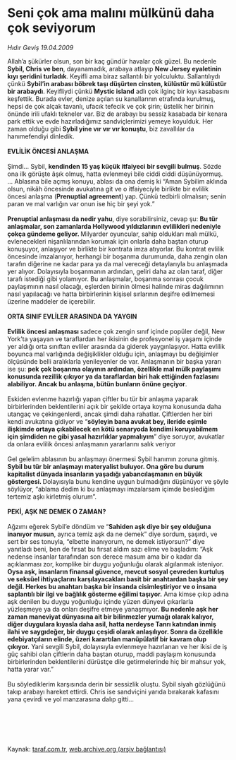 # Seni çok ama malını mülkünü daha çok seviyorum

*Hıdır Geviş 19.04.2009*

<div class="taraf_structure_2col_1zq">
<div class="margen_n">



 <p>Allah’a şükürler olsun, son bir kaç gündür havalar çok güzel. Bu nedenle <b>Sybil, Chris ve ben</b>, dayanamadık, arabaya atlayıp <b>New Jersey eyaletinin kıyı şeridini turladık</b>. Keyifli ama biraz sallantılı bir yolculuktu. Sallantılıydı çünkü <b>Sybil’in arabası böbrek taşı düşürten cinsten, külüstür mü külüstür bir arabaydı</b>. Keyifliydi çünkü <b>Mystic island</b> adlı çok ilginç bir kıyı kasabasını keşfettik. Burada evler, denize açılan su kanallarının etrafında kurulmuş, hepsi de çok alçak tavanlı, ufacık tefecik ve çok şirin; üstelik her birinin önünde irili ufaklı tekneler var. Biz de arabayı bu sessiz kasabada bir kenara park ettik ve evde hazırladığımız sandviçlerimizi yemeye koyulduk. Her zaman olduğu gibi <b>Sybil yine vır vır vır konuştu</b>, biz zavallılar da hanımefendiyi dinledik. <b><br/><br/>EVLİLİK ÖNCESİ ANLAŞMA</b> <br/><br/>Şimdi... Sybil, <b>kendinden 15 yaş küçük itfaiyeci bir sevgili bulmuş</b>. Sözde ona ilk görüşte âşık olmuş, hatta evlenmeyi bile ciddi ciddi düşünüyormuş. ... Ablasına bile açmış konuyu, ablası da ona demiş ki “Aman Sybilim aklında olsun, nikâh öncesinde avukatına git ve o itfaiyeciyle birlikte bir evlilik öncesi anlaşma (<b>Prenuptial agreement</b>)<b> </b>yap. Çünkü tedbirli olmalısın; senin paran ve mal varlığın var onun ise hiç bir şeyi yok.”<b> <br/><br/>Prenuptial anlaşması da nedir yahu</b>, diye sorabilirsiniz, cevap şu: <b>Bu tür anlaşmalar, son zamanlarda Hollywood yıldızlarının evlilikleri nedeniyle çokça gündeme geliyor. </b>Milyarder oyuncular, sahip oldukları malı mülkü, evlenecekleri nişanlılarından korumak için onlarla daha baştan oturup konuşuyor, anlaşıyor ve birlikte bir kontrata imza atıyorlar. Bu kontrat evlilik öncesinde imzalanıyor, herhangi bir boşanma durumunda, daha zengin olan tarafın diğerine ne kadar para ya da mal vereceği detaylarıyla bu anlaşmada yer alıyor. Dolayısıyla boşanmanın ardından, geliri daha az olan taraf, diğer tarafı istediği gibi yolamıyor. Bu anlaşmalar, boşanma sonrası çocuk paylaşımının nasıl olacağı, eşlerden birinin ölmesi halinde miras dağılımının nasıl yapılacağı ve hatta birbirlerinin kişisel sırlarının deşifre edilmemesi üzerine maddeler de içerebilir. <b><br/><br/>ORTA SINIF EVLİLER ARASINDA DA YAYGIN <br/><br/>Evlilik öncesi</b> <b>anlaşması </b>sadece çok zengin sınıf içinde popüler değil, New York’ta yaşayan ve taraflardan her ikisinin de profesyonel iş yaşamı içinde yer aldığı orta sınıftan evliler arasında da giderek yaygınlaşıyor. Hatta evlilik boyunca mal varlığında değişiklikler olduğu için, anlaşmayı bu değişimler ölçüsünde belli aralıklarla yenileyenler de var. Anlaşmanın bir başka yararı ise şu: <b>pek çok boşanma olayının ardından, özellikle mal mülk paylaşımı konusunda rezillik çıkıyor ya da taraflardan biri hak ettiğinden fazlasını alabiliyor. Ancak bu anlaşma, bütün bunların önüne geçiyor</b>. <br/><br/>Eskiden evlenme hazırlığı yapan çiftler bu tür bir anlaşma yaparak birbirlerinden beklentilerini açık bir şekilde ortaya koyma konusunda daha utangaç ve çekingenlerdi, ancak şimdi daha rahatlar. Çiftlerden her biri kendi avukatına gidiyor ve “<b>söyleyin bana avukat bey, ileride eşimle ilişkimde ortaya çıkabilecek en kötü senaryoda kendimi koruyabilmem için şimdiden ne gibi yasal hazırlıklar yapmalıyım</b>” diye soruyor, avukatlar da onlara evlilik öncesi anlaşmanın yararlarını salık veriyor <br/><br/>Gel gelelim ablasının bu anlaşmayı önermesi Sybil hanımın zoruna gitmiş. <b>Sybil bu tür bir anlaşmayı materyalist buluyor. Ona göre bu durum kapitalist dünyada insanların yaşadığı yabancılaşmanın en büyük göstergesi. </b>Dolayısıyla bunu kendine uygun bulmadığını düşünüyor ve şöyle söylüyor, “ablama dedim ki bu anlaşmayı imzalarsam içimde beslediğim tertemiz aşkı kirletmiş olurum”.<b> <br/><br/>PEKİ, AŞK NE DEMEK O ZAMAN?</b> <br/><br/>Ağzımı eğerek Sybil’e döndüm ve “<b>Sahiden aşk diye bir şey olduğuna inanıyor musun</b>, ayrıca temiz aşk da ne demek” diye sordum, şaşırdı, ve sert bir ses tonuyla, “elbette inanıyorum, ne demek istiyorsun?” diye yanıtladı beni, ben de fırsat bu fırsat aldım sazı elime ve başladım: “Aşk nedense insanlar tarafından son derece masum ama bir o kadar da açıklanması zor, komplike bir duygu yoğunluğu olarak algılanmak isteniyor. <b>Oysa aşk, insanların finansal güvence, mevcut sosyal çevreden kurtuluş ve seksüel ihtiyaçlarını karşılayacakları basit bir anahtardan başka bir şey değil. Herkes bu anahtarı başka bir insanda cisimleştiriyor ve o insana saplantılı bir ilgi ve bağlılık gösterme eğilimi taşıyor.</b> Ama kimse çıkıp adına aşk denilen bu duygu yoğunluğu içinde yüzen dünyevi çıkarlarla yüzleşmeye ya da onları deşifre etmeye yanaşmıyor. <b>Bu nedenle aşk her zaman maneviyat dünyasına ait bir bilinmezler yumağı olarak kalıyor, diğer duygulara kıyasla daha asil, hatta nerdeyse Tanrı katından inmiş ilahi ve saygıdeğer, bir duygu çeşidi olarak anlaşılıyor. Sonra da özellikle edebiyatçıların elinde, üzeri karartılan manüpülatif bir kavram olup çıkıyor.</b> Yani sevgili Sybil, dolayısıyla evlenmeye hazırlanan ve her ikisi de iş güç sahibi olan çiftlerin daha baştan oturup, maddi paylaşım konusunda birbirlerinden beklentilerini dürüstçe dile getirmelerinde hiç bir mahsur yok, hatta yarar var.” <br/><br/>Bu söylediklerim karşısında derin bir sessizlik oluştu. Sybil siyah gözlüğünü takıp arabayı hareket ettirdi. Chris ise sandviçini yarıda bırakarak kafasını yana çevirdi ve yol manzarasına dalıp gitti...</p>
<br/>
<br/>
<br/>



<br/>


<div id="taraf_not">
</div>

</div>


</div>

Kaynak: [taraf.com.tr](http://www.taraf.com.tr:80/makale/5104.htm), [web.archive.org (arşiv bağlantısı)](http://web.archive.org/web/20090719055814/http://www.taraf.com.tr:80/makale/5104.htm)
